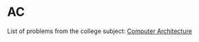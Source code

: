 # AC
List of problems from the college subject: [Computer Architecture](https://www.fib.upc.edu/en/studies/bachelors-degrees/bachelor-degree-informatics-engineering/curriculum/syllabus/AC)

